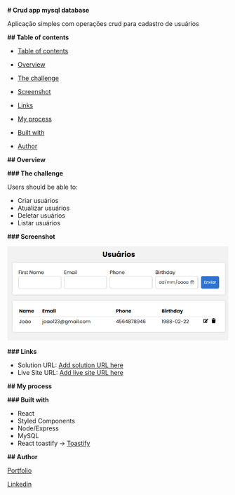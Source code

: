 **# Crud app mysql database**

<p>Aplicação simples com operações crud para cadastro de usuários</p>

**## Table of contents**

- [Table of contents](#table-of-contents)

- [Overview](#overview)

- [The challenge](#the-challenge)

- [Screenshot](#screenshot)

- [Links](#links)

- [My process](#my-process)

- [Built with](#built-with)

- [Author](#author)

**## Overview**

**### The challenge**

Users should be able to:

- Criar usuários
- Atualizar usuários
- Deletar usuários
- Listar usuários

**### Screenshot**

![View](client/github/image.png)

**### Links**

- Solution URL: [Add solution URL here](https://your-solution-url.com)
- Live Site URL: [Add live site URL here](https://your-live-site-url.com)

**## My process**

**### Built with**

- React
- Styled Components
- Node/Express
- MySQL
- React toastify -> [Toastify](https://fkhadra.github.io/react-toastify/introduction/)

**## Author**

[Portfolio](https://levymatias.github.io/Portfolio/)

[Linkedin](https://www.linkedin.com/in/levy-matias/)